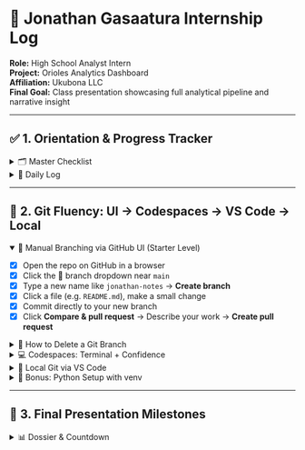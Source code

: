
# 📘 Jonathan Gasaatura Internship Log

**Role:** High School Analyst Intern  
**Project:** Orioles Analytics Dashboard  
**Affiliation:** Ukubona LLC  
**Final Goal:** Class presentation showcasing full analytical pipeline and narrative insight  

---

## ✅ 1. Orientation & Progress Tracker

<details>
<summary>🗂️ Master Checklist</summary>

* [x] Onboarding: GitHub, web pages, and template setup  
* [x] First website: content edits (text, images, `.html`)  
* [x] Setup local-to-remote GitHub workflow using VS Code  
* [x] Create and clean up a tidy working directory  
* [x] Introduce branching for collaborative repo management  
* [x] Confirm GitHub repo and folder structure are clean and complete  
* [ ] Check that all visuals load and scale on desktop and mobile  
* [ ] Verify HTML styling matches Ukubona brand standards  
* [ ] Identify three core statistical claims in the project  
* [ ] Prepare a 60-second summary of the project  
* [ ] Draft and finalize the project’s opening statement for presentation  

</details>

<details>
<summary>📅 Daily Log</summary>

### May 15, 2025
* [x] Finalized ESPN-style WhatsApp commentary layout  
* [x] Updated OBP trend chart using synthetic game data  
* [ ] Review OBP narrative: Is it more about pitch selection or poor Yankee shifts?  
* [ ] Discuss first draft of presentation outline  

### May 19, 2025
* [x] Add pitch sequence whiff-rate chart for Grayson Rodriguez  
* [x] Write “Tactical Takeaways” in bullet form first, then expand to paragraph  
* [x] Run `git pull` / `git commit` / `git push` practice with local VS Code  
* [x] Submit first pull request and merge to `main`  
* [x] Deploy live link to class presentation project  
* [x] Confirm changes visible on public URL  
* [x] Screenshot merged PR for milestone documentation  

### May 20, 2025
* [ ] Open Codespaces and explore terminal basics (`ls`, `pwd`, `code .`)  
* [ ] Create a Codespaces branch and test one-line edit  
* [ ] Clone GitHub repo to local VS Code using SSH  
* [ ] Create local branch and make edits  
* [ ] Push branch to GitHub and open pull request  
* [ ] Delete branch post-merge (local + remote)  
* [ ] Learn GPT-4o copy-paste workflow:  
  * [ ] Ask clear coding questions  
  * [ ] Understand syntax of reply (HTML, Python, JS)  
  * [ ] Identify where to paste (correct file, correct line)  
  * [ ] Test output live (in browser, VS Code, or Python env)  
  * [ ] Refactor as needed, ask GPT for follow-up  
* [ ] Discuss coding structure and pacing:  
  * [ ] Understand indentation  
  * [ ] Review consistent naming  
  * [ ] Discuss control flow and readability  

</details>

---

## 🧠 2. Git Fluency: UI → Codespaces → VS Code → Local

<details open>
<summary>🌱 Manual Branching via GitHub UI (Starter Level)</summary>

* [x] Open the repo on GitHub in a browser  
* [x] Click the 🔀 branch dropdown near `main`  
* [x] Type a new name like `jonathan-notes` → **Create branch**  
* [x] Click a file (e.g. `README.md`), make a small change  
* [x] Commit directly to your new branch  
* [x] Click **Compare & pull request** → Describe your work → **Create pull request**  

</details>

<details>
<summary>🧹 How to Delete a Git Branch</summary>

<details>
<summary>🗑️ 1. Delete a Local Branch</summary>

```bash
git branch -d my-branch       # only if merged
git branch -D my-branch       # force delete
````

</details>

<details>
<summary>🌐 2. Delete a Remote Branch (GitHub)</summary>

```bash
git push origin --delete my-branch
```

</details>

<details>
<summary>🖱️ 3. Delete via GitHub Web UI</summary>

* Go to the **Branches** tab of your repo
* Find your branch, click the trash 🗑️ icon
* Or, if you just merged a PR, click **Delete branch** at the bottom of the PR page

</details>

<details>
<summary>💡 4. Tips</summary>

```bash
git branch      # list local
git branch -r   # list remote
git checkout main
```

</details>

</details>

<details>
<summary>💻 Codespaces: Terminal + Confidence</summary>

* [x] Open Codespaces from GitHub (green **Code** button)
* [x] Confirm your branch:

```bash
git branch
```

* [x] Delete your branch (after merge):

```bash
git branch -d your-branch-name
git push origin --delete your-branch-name
```

</details>

<details>
<summary>🧰 Local Git via VS Code</summary>

* [x] Open Terminal on Mac
* [x] Clone the repo:

```bash
git clone git@github.com:YOUR_USERNAME/YOUR_REPO.git
cd YOUR_REPO
```

* [x] Create a branch:

```bash
git checkout -b jonathan-notes
```

* [x] Edit in VS Code
* [x] Commit + push:

```bash
git add .
git commit -m "My edits"
git push -u origin jonathan-notes
```

</details>

<details>
<summary>🐍 Bonus: Python Setup with venv</summary>

* [ ] Check Python:

```bash
python3 --version
```

* [ ] Create environment:

```bash
python3 -m venv myenv
source myenv/bin/activate
pip install -r requirements.txt
```

</details>

---

## 🎯 3. Final Presentation Milestones

<details>
<summary>📊 Dossier & Countdown</summary>

### 📄 Profile

* **Name:** Jonathan Gasaatura
* **Grade:** High School Senior
* **Aspirations:** Sports Data Scientist → MLB Front Office Analyst
* **Skills (as of May 2025):**

  * Python (pandas, seaborn, matplotlib)
  * Statcast + Baseball-Reference
  * HTML/CSS, dashboarding
  * OBP curves, pitch sequence visuals
  * Multi-format storytelling (ESPN, WhatsApp, academic)

### ⏳ Countdown Timeline

| Day     | Focus               | Deliverable                                                     | Blockers                 | Mentor Action                          |
| ------- | ------------------- | --------------------------------------------------------------- | ------------------------ | -------------------------------------- |
| T–9     | Define thesis       | 3-sentence focus (OBP surge = plate discipline + shift failure) | Stat clarity             | Offer example thesis formats           |
| T–8     | Code audit          | One clean repo with data + README                               | Env issues               | Check Python pipeline + data structure |
| T–7     | Visualizations      | Add xwOBA + pitch sequence plots                                | Aesthetic clutter        | Chart simplification feedback          |
| T–6     | Writing begins      | 300 words: Grayson, Gunnar, OBP summary                         | Redundancy               | Editing pass + WhatsApp version        |
| T–5     | Wiki integration    | Add Camden + bullpen to Ukubona HTML                            | TOC formatting           | Check mobile + float layout            |
| T–4     | Mock presentation 1 | Live demo + slides                                              | Needs hook               | ESPN + Wilde-style dialogue injection  |
| T–3     | Peer review         | Record or share for peer feedback                               | Script dependence        | Emphasize verbal flow over reading     |
| T–2     | Polish              | Add favicon, mobile QA, chart labeling                          | Visual last-minute fixes | Run speed + link checks                |
| T–1     | Rehearsal           | Rehearse 2x + mock Q\&A                                         | Clock issues             | Simulate classroom pressure            |
| **T–0** | 🎤 Present          | Deliver project to class                                        | None                     | Celebrate + document                   |

</details>

